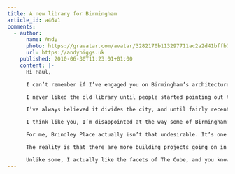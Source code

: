 ```yaml
---
title: A new library for Birmingham
article_id: a46V1
comments:
  - author:
      name: Andy
      photo: https://gravatar.com/avatar/3282170b113297711ac2a2d41bffb70d
      url: https://andyhiggs.uk
    published: 2010-06-30T11:23:01+01:00
    content: |-
      Hi Paul,

      I can’t remember if I’ve engaged you on Birmingham’s architecture before, but if not, there’s a reason to now!

      I never liked the old library until people started pointing out the history, what it should have been and when I actually stopped and studied the building in more detail.

      I’ve always believed it divides the city, and until fairly recently had been unaware that it once had been an open space - something which I think should - had the whole scheme been realised, been something fantastic. The fact remains though, it’s location is poor, and ultimately will underwrite the fate of the building.

      I think like you, I’m disappointed at the way some of Birmingham’s recent architecture seems to fail to endure, but that said - there are some gems amongst a lot of trash. I also like that we are prepared to innovate, and am not so crushingly bound by the idea we should preserve everything.

      For me, Brindley Place actually isn’t that undesirable. It’s one of the few new well-services, pleasant open and social spaces in Brum, if not particularly adventurous - I’d far more easily criticise the dull buildings of the late 80s and early 90s that line the tow path between The Mailbox and the ICC.

      The reality is that there are more building projects going on in now Birmingham than in a long time, and the skyline is definitely going upwards. I hope that the integrity of new works like the new library and the planned buildings do go on to shape how Birmingham is perceived and hopefully if they will reflect on us well.

      Unlike some, I actually like the facets of The Cube, and you know, we might not get everything right first time, but the more care and effort put into experimental architecture the better. Even if it’s not always successful, it does indicate that people here are willing to give new ideas the benefit of the doubt. And the reality is that for all the outstanding, wonderful stuff we could build, it will always be affected by what surrounds it - and in many cases - that will continue detract until many older, less attractive buildings, get the attention they deserve.
---
```

